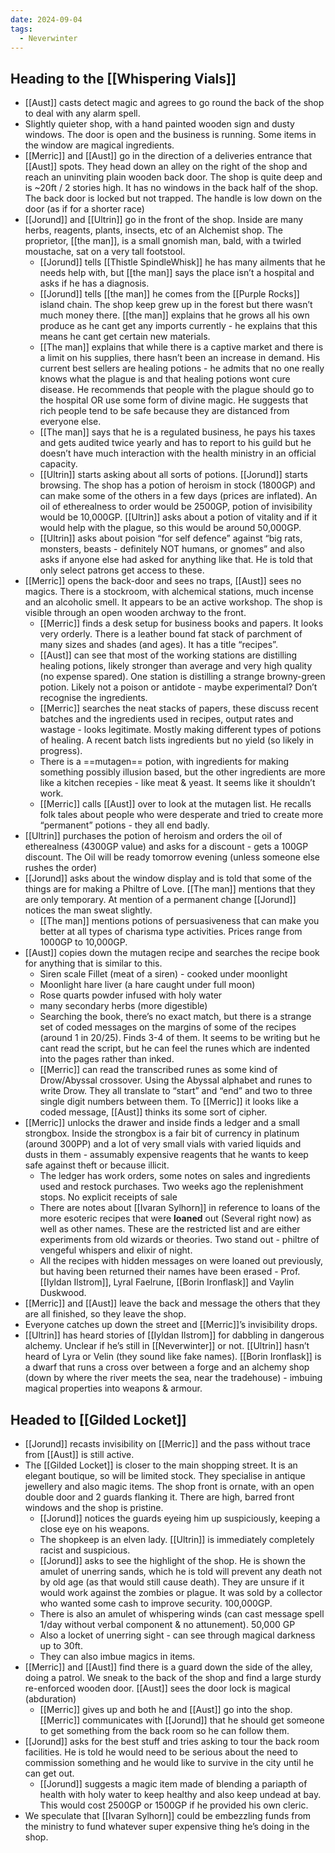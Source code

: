 ```yaml
---
date: 2024-09-04
tags:
  - Neverwinter
---
```

## Heading to the [[Whispering Vials]]
- [[Aust]] casts detect magic and agrees to go round the back of the shop to deal with any alarm spell.
- Slightly quieter shop, with a hand painted wooden sign and dusty windows. The door is open and the business is running. Some items in the window are magical ingredients. 
- [[Merric]] and [[Aust]] go in the direction of a deliveries entrance that [[Aust]] spots. They head down an alley on the right of the shop and reach an uninviting plain wooden back door. The shop is quite deep and is ~20ft / 2 stories high. It has no windows in the back half of the shop. The back door is locked but not trapped. The handle is low down on the door (as if for a shorter race)
- [[Jorund]] and [[Ultrin]] go in the front of the shop. Inside are many herbs, reagents, plants, insects, etc of an Alchemist shop. The proprietor, [[the man]], is a small gnomish man, bald, with a twirled moustache, sat on a very tall footstool. 
	- [[Jorund]] tells [[Thistle SpindleWhisk]] he has many ailments that he needs help with, but [[the man]] says the place isn’t a hospital and asks if he has a diagnosis. 
	- [[Jorund]] tells [[the man]] he comes from the [[Purple Rocks]] island chain. The shop keep grew up in the forest but there wasn’t much money there. [[the man]] explains that he grows all his own produce as he cant get any imports currently - he explains that this means he cant get certain new materials. 
	- [[The man]] explains that while there is a captive market and there is a limit on his supplies, there hasn’t been an increase in demand. His current best sellers are healing potions - he admits that no one really knows what the plague is and that healing potions wont cure disease. He recommends that people with the plague should go to the hospital OR use some form of divine magic. He suggests that rich people tend to be safe because they are distanced from everyone else. 
	- [[The man]] says that he is a regulated business, he pays his taxes and gets audited twice yearly and has to report to his guild but he doesn’t have much interaction with the health ministry in an official capacity. 
	- [[Ultrin]] starts asking about all sorts of potions. [[Jorund]] starts browsing. The shop has a potion of heroism in stock (1800GP) and can make some of the others in a few days (prices are inflated). An oil of etherealness to order would be 2500GP, potion of invisibility would be 10,000GP. [[Ultrin]] asks about a potion of vitality and if it would help with the plague, so this would be around 50,000GP.
	- [[Ultrin]] asks about poision “for self defence” against “big rats, monsters, beasts - definitely NOT humans, or gnomes” and also asks if anyone else had asked for anything like that. He is told that only select patrons get access to these.
- [[Merric]] opens the back-door and sees no traps, [[Aust]] sees no magics. There is a stockroom, with alchemical stations, much incense and an alcoholic smell. It appears to be an active workshop. The shop is visible through an open wooden archway to the front. 
	- [[Merric]] finds a desk setup for business books and papers. It looks very orderly. There is a leather bound fat stack of parchment of many sizes and shades (and ages). It has a title “recipes”.
	- [[Aust]] can see that most of the working stations are distilling healing potions, likely stronger than average and very high quality (no expense spared). One station is distilling a strange browny-green potion. Likely not a poison or antidote - maybe experimental? Don’t recognise the ingredients.
	- [[Merric]] searches the neat stacks of papers, these discuss recent batches and the ingredients used in recipes, output rates and wastage - looks legitimate. Mostly making different types of potions of healing. A recent batch lists ingredients but no yield (so likely in progress).
	- There is a ==mutagen== potion, with ingredients for making something possibly illusion based, but the other ingredients are more like a kitchen recepies - like meat & yeast. It seems like it shouldn’t work.
	- [[Merric]] calls [[Aust]] over to look at the mutagen list. He recalls folk tales about people who were desperate and tried to create more “permanent” potions - they all end badly. 
- [[Ultrin]] purchases the potion of heroism and orders the oil of etherealness (4300GP value) and asks for a discount - gets a 100GP discount. The Oil will be ready tomorrow evening (unless someone else rushes the order)
- [[Jorund]] asks about the window display and is told that some of the things are for making a Philtre of Love. [[The man]] mentions that they are only temporary. At mention of a permanent change [[Jorund]] notices the man sweat slightly. 
	- [[The man]] mentions potions of persuasiveness that can make you better at all types of charisma type activities. Prices range from 1000GP to 10,000GP.
- [[Aust]] copies down the mutagen recipe and searches the recipe book for anything that is similar to this.
	- Siren scale Fillet (meat of a siren) - cooked under moonlight
	- Moonlight hare liver (a hare caught under full moon)
	- Rose quarts powder infused with holy water
	- many secondary herbs (more digestible)
	- Searching the book, there’s no exact match, but there is a strange set of coded messages on the margins of some of the recipes (around 1 in 20/25). Finds 3-4 of them. It seems to be writing but he cant read the script, but he can feel the runes which are indented into the pages rather than inked. 
	- [[Merric]] can read the transcribed runes as some kind of Drow/Abyssal crossover. Using the Abyssal alphabet and runes to write Drow. They all translate to “start” and “end” and two to three single digit numbers between them. To [[Merric]] it looks like a coded message, [[Aust]] thinks its some sort of cipher. 
- [[Merric]] unlocks the drawer and inside finds a ledger and a small strongbox. Inside the strongbox is a fair bit of currency in platinum (around 300PP) and a lot of very small vials with varied liquids and dusts in them - assumably expensive reagents that he wants to keep safe against theft or because illicit. 
	- The ledger has work orders, some notes on sales and ingredients used and restock purchases. Two weeks ago the replenishment stops. No explicit receipts of sale
	- There are notes about [[Ivaran Sylhorn]] in reference to loans of the more esoteric recipes that were **loaned** out (Several right now) as well as other names.  These are the restricted list and are either experiments from old wizards or theories. Two stand out - philtre of vengeful whispers and elixir of night. 
	- All the recipes with hidden messages on were loaned out previously, but having been returned their names have been erased - Prof. [[Iyldan Ilstrom]], Lyral Faelrune, [[Borin Ironflask]] and Vaylin Duskwood.
- [[Merric]] and [[Aust]] leave the back and message the others that they are all finished, so they leave the shop.
- Everyone catches up down the street and [[Merric]]’s invisibility drops.
- [[Ultrin]] has heard stories of [[Iyldan Ilstrom]] for dabbling in dangerous alchemy. Unclear if he’s still in [[Neverwinter]] or not. [[Ultrin]] hasn’t heard of Lyra or Velin (they sound like fake names). [[Borin Ironflask]] is a dwarf that runs a cross over between a forge and an alchemy shop (down by where the river meets the sea, near the tradehouse) - imbuing magical properties into weapons & armour.
## Headed to [[Gilded Locket]]
- [[Jorund]] recasts invisibility on [[Merric]] and the pass without trace from [[Aust]] is still active.
- The [[Gilded Locket]] is closer to the main shopping street. It is an elegant boutique, so will be limited stock. They specialise in antique jewellery and also magic items. The shop front is ornate, with an open double door and 2 guards flanking it. There are high, barred front windows and the shop is pristine. 
	- [[Jorund]] notices the guards eyeing him up suspiciously, keeping a close eye on his weapons.
	- The shopkeep is an elven lady. [[Ultrin]] is immediately completely racist and suspicious.
	- [[Jorund]] asks to see the highlight of the shop. He is shown the amulet of unerring sands, which he is told will prevent any death not by old age (as that would still cause death). They are unsure if it would work against the zombies or plague. It was sold by a collector who wanted some cash to improve security. 100,000GP.
	- There is also an amulet of whispering winds (can cast message spell 1/day without verbal component & no attunement). 50,000 GP 
	- Also a locket of unerring sight - can see through magical darkness up to 30ft.
	- They can also imbue magics in items. 
- [[Merric]] and [[Aust]] find there is a guard down the side of the alley, doing a patrol. We sneak to the back of the shop and find a large sturdy re-enforced wooden door. [[Aust]] sees the door lock is magical (abduration)
	- [[Merric]] gives up and both he and [[Aust]] go into the shop. [[Merric]] communicates with [[Jorund]] that he should get someone to get something from the back room so he can follow them.
- [[Jorund]] asks for the best stuff and tries asking to tour the back room facilities. He is told he would need to be serious about the need to commission something and he would like to survive in the city until he can get out. 
	- [[Jorund]] suggests a magic item made of blending a pariapth of health with holy water to keep healthy and also keep undead at bay. This would cost 2500GP or 1500GP if he provided his own cleric.
- We speculate that [[Ivaran Sylhorn]] could be embezzling funds from the ministry to fund whatever super expensive thing he’s doing in the shop.